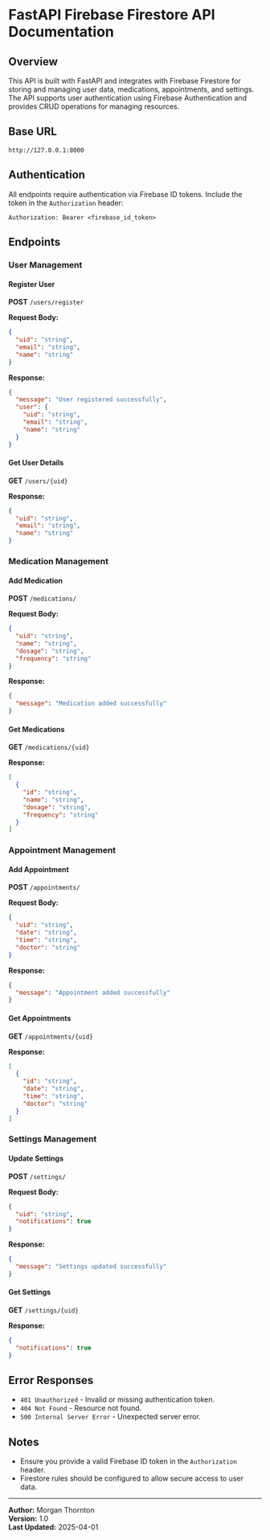 # FastAPI Firebase Firestore API Documentation

## Overview
This API is built with FastAPI and integrates with Firebase Firestore for storing and managing user data, medications, appointments, and settings. The API supports user authentication using Firebase Authentication and provides CRUD operations for managing resources.

## Base URL
```
http://127.0.0.1:8000
```

## Authentication
All endpoints require authentication via Firebase ID tokens. Include the token in the `Authorization` header:

```
Authorization: Bearer <firebase_id_token>
```

## Endpoints

### User Management
#### Register User
**POST** `/users/register`

**Request Body:**
```json
{
  "uid": "string",
  "email": "string",
  "name": "string"
}
```

**Response:**
```json
{
  "message": "User registered successfully",
  "user": {
    "uid": "string",
    "email": "string",
    "name": "string"
  }
}
```

#### Get User Details
**GET** `/users/{uid}`

**Response:**
```json
{
  "uid": "string",
  "email": "string",
  "name": "string"
}
```

### Medication Management
#### Add Medication
**POST** `/medications/`

**Request Body:**
```json
{
  "uid": "string",
  "name": "string",
  "dosage": "string",
  "frequency": "string"
}
```

**Response:**
```json
{
  "message": "Medication added successfully"
}
```

#### Get Medications
**GET** `/medications/{uid}`

**Response:**
```json
[
  {
    "id": "string",
    "name": "string",
    "dosage": "string",
    "frequency": "string"
  }
]
```

### Appointment Management
#### Add Appointment
**POST** `/appointments/`

**Request Body:**
```json
{
  "uid": "string",
  "date": "string",
  "time": "string",
  "doctor": "string"
}
```

**Response:**
```json
{
  "message": "Appointment added successfully"
}
```

#### Get Appointments
**GET** `/appointments/{uid}`

**Response:**
```json
[
  {
    "id": "string",
    "date": "string",
    "time": "string",
    "doctor": "string"
  }
]
```

### Settings Management
#### Update Settings
**POST** `/settings/`

**Request Body:**
```json
{
  "uid": "string",
  "notifications": true
}
```

**Response:**
```json
{
  "message": "Settings updated successfully"
}
```

#### Get Settings
**GET** `/settings/{uid}`

**Response:**
```json
{
  "notifications": true
}
```

## Error Responses
- `401 Unauthorized` - Invalid or missing authentication token.
- `404 Not Found` - Resource not found.
- `500 Internal Server Error` - Unexpected server error.

## Notes
- Ensure you provide a valid Firebase ID token in the `Authorization` header.
- Firestore rules should be configured to allow secure access to user data.

---
**Author:** Morgan Thornton  
**Version:** 1.0  
**Last Updated:** 2025-04-01